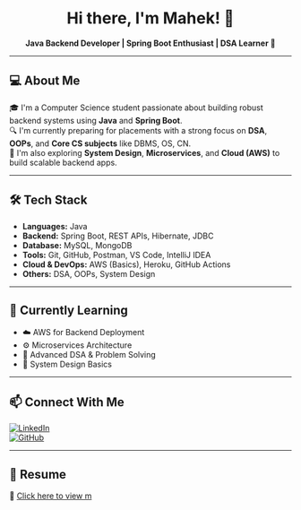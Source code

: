 <h1 align="center">Hi there, I'm Mahek! 👋</h1>

<p align="center">
  <b>Java Backend Developer | Spring Boot Enthusiast | DSA Learner 💼</b>
</p>

---

## 💻 About Me

🎓 I'm a Computer Science student passionate about building robust backend systems using **Java** and **Spring Boot**.  
🔍 I'm currently preparing for placements with a strong focus on **DSA**, **OOPs**, and **Core CS subjects** like DBMS, OS, CN.  
🌱 I'm also exploring **System Design**, **Microservices**, and **Cloud (AWS)** to build scalable backend apps.

---

## 🛠️ Tech Stack

- **Languages:** Java  
- **Backend:** Spring Boot, REST APIs, Hibernate, JDBC  
- **Database:** MySQL, MongoDB  
- **Tools:** Git, GitHub, Postman, VS Code, IntelliJ IDEA  
- **Cloud & DevOps:** AWS (Basics), Heroku, GitHub Actions  
- **Others:** DSA, OOPs, System Design  

---

## 🧠 Currently Learning

- ☁️ AWS for Backend Deployment  
- ⚙️ Microservices Architecture  
- 🎯 Advanced DSA & Problem Solving  
- 🧩 System Design Basics  

---

## 📫 Connect With Me

[![LinkedIn](https://img.shields.io/badge/LinkedIn-blue?style=flat-square&logo=linkedin)](https://linkedin.com/in/your-linkedin-id)  
[![GitHub](https://img.shields.io/badge/GitHub-000?style=flat-square&logo=github)](https://github.com/mahek12)

---

## 📝 Resume

📄 [Click here to view m]()
